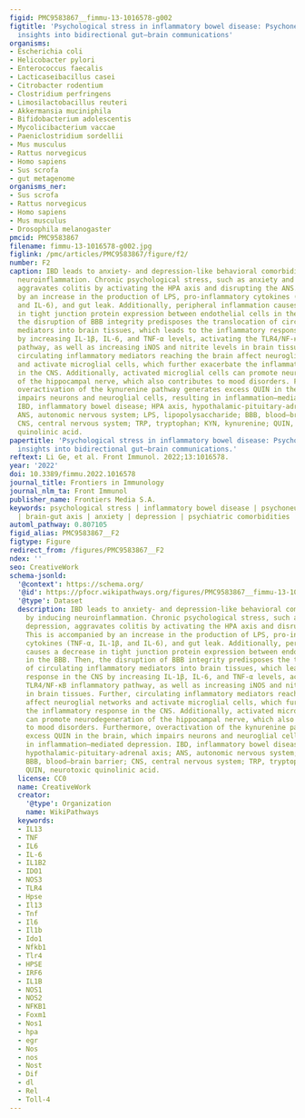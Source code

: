 ```yaml
---
figid: PMC9583867__fimmu-13-1016578-g002
figtitle: 'Psychological stress in inflammatory bowel disease: Psychoneuroimmunological
  insights into bidirectional gut–brain communications'
organisms:
- Escherichia coli
- Helicobacter pylori
- Enterococcus faecalis
- Lacticaseibacillus casei
- Citrobacter rodentium
- Clostridium perfringens
- Limosilactobacillus reuteri
- Akkermansia muciniphila
- Bifidobacterium adolescentis
- Mycolicibacterium vaccae
- Paeniclostridium sordellii
- Mus musculus
- Rattus norvegicus
- Homo sapiens
- Sus scrofa
- gut metagenome
organisms_ner:
- Sus scrofa
- Rattus norvegicus
- Homo sapiens
- Mus musculus
- Drosophila melanogaster
pmcid: PMC9583867
filename: fimmu-13-1016578-g002.jpg
figlink: /pmc/articles/PMC9583867/figure/f2/
number: F2
caption: IBD leads to anxiety- and depression-like behavioral comorbidities by inducing
  neuroinflammation. Chronic psychological stress, such as anxiety and depression,
  aggravates colitis by activating the HPA axis and disrupting the ANS. This is accompanied
  by an increase in the production of LPS, pro-inflammatory cytokines (TNF-α, IL-1β,
  and IL-6), and gut leak. Additionally, peripheral inflammation causes a decrease
  in tight junction protein expression between endothelial cells in the BBB. Then,
  the disruption of BBB integrity predisposes the translocation of circulating inflammatory
  mediators into brain tissues, which leads to the inflammatory response in the CNS
  by increasing IL-1β, IL-6, and TNF-α levels, activating the TLR4/NF-κB inflammatory
  pathway, as well as increasing iNOS and nitrite levels in brain tissues. Further,
  circulating inflammatory mediators reaching the brain affect neuroglial networks
  and activate microglial cells, which further exacerbate the inflammatory response
  in the CNS. Additionally, activated microglial cells can promote neurodegeneration
  of the hippocampal nerve, which also contributes to mood disorders. Furthermore,
  overactivation of the kynurenine pathway generates excess QUIN in the brain, which
  impairs neurons and neuroglial cells, resulting in inflammation–mediated depression.
  IBD, inflammatory bowel disease; HPA axis, hypothalamic-pituitary-adrenal axis;
  ANS, autonomic nervous system; LPS, lipopolysaccharide; BBB, blood–brain barrier;
  CNS, central nervous system; TRP, tryptophan; KYN, kynurenine; QUIN, neurotoxic
  quinolinic acid.
papertitle: 'Psychological stress in inflammatory bowel disease: Psychoneuroimmunological
  insights into bidirectional gut–brain communications.'
reftext: Li Ge, et al. Front Immunol. 2022;13:1016578.
year: '2022'
doi: 10.3389/fimmu.2022.1016578
journal_title: Frontiers in Immunology
journal_nlm_ta: Front Immunol
publisher_name: Frontiers Media S.A.
keywords: psychological stress | inflammatory bowel disease | psychoneuroimmunology
  | brain-gut axis | anxiety | depression | psychiatric comorbidities | psychotherapy
automl_pathway: 0.807105
figid_alias: PMC9583867__F2
figtype: Figure
redirect_from: /figures/PMC9583867__F2
ndex: ''
seo: CreativeWork
schema-jsonld:
  '@context': https://schema.org/
  '@id': https://pfocr.wikipathways.org/figures/PMC9583867__fimmu-13-1016578-g002.html
  '@type': Dataset
  description: IBD leads to anxiety- and depression-like behavioral comorbidities
    by inducing neuroinflammation. Chronic psychological stress, such as anxiety and
    depression, aggravates colitis by activating the HPA axis and disrupting the ANS.
    This is accompanied by an increase in the production of LPS, pro-inflammatory
    cytokines (TNF-α, IL-1β, and IL-6), and gut leak. Additionally, peripheral inflammation
    causes a decrease in tight junction protein expression between endothelial cells
    in the BBB. Then, the disruption of BBB integrity predisposes the translocation
    of circulating inflammatory mediators into brain tissues, which leads to the inflammatory
    response in the CNS by increasing IL-1β, IL-6, and TNF-α levels, activating the
    TLR4/NF-κB inflammatory pathway, as well as increasing iNOS and nitrite levels
    in brain tissues. Further, circulating inflammatory mediators reaching the brain
    affect neuroglial networks and activate microglial cells, which further exacerbate
    the inflammatory response in the CNS. Additionally, activated microglial cells
    can promote neurodegeneration of the hippocampal nerve, which also contributes
    to mood disorders. Furthermore, overactivation of the kynurenine pathway generates
    excess QUIN in the brain, which impairs neurons and neuroglial cells, resulting
    in inflammation–mediated depression. IBD, inflammatory bowel disease; HPA axis,
    hypothalamic-pituitary-adrenal axis; ANS, autonomic nervous system; LPS, lipopolysaccharide;
    BBB, blood–brain barrier; CNS, central nervous system; TRP, tryptophan; KYN, kynurenine;
    QUIN, neurotoxic quinolinic acid.
  license: CC0
  name: CreativeWork
  creator:
    '@type': Organization
    name: WikiPathways
  keywords:
  - IL13
  - TNF
  - IL6
  - IL-6
  - IL1B2
  - IDO1
  - NOS3
  - TLR4
  - Hpse
  - Il13
  - Tnf
  - Il6
  - Il1b
  - Ido1
  - Nfkb1
  - Tlr4
  - HPSE
  - IRF6
  - IL1B
  - NOS1
  - NOS2
  - NFKB1
  - Foxm1
  - Nos1
  - hpa
  - egr
  - Nos
  - nos
  - Nost
  - Dif
  - dl
  - Rel
  - Toll-4
---
```

